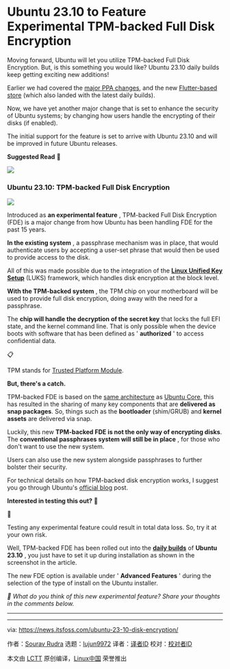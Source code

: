 [#]: subject: "Ubuntu 23.10 to Feature Experimental TPM-backed Full Disk Encryption"
[#]: via: "https://news.itsfoss.com/ubuntu-23-10-disk-encryption/"
[#]: author: "Sourav Rudra https://news.itsfoss.com/author/sourav/"
[#]: collector: "lujun9972/lctt-scripts-1693450080"
[#]: translator: " "
[#]: reviewer: " "
[#]: publisher: " "
[#]: url: " "

Ubuntu 23.10 to Feature Experimental TPM-backed Full Disk Encryption
======
Moving forward, Ubuntu will let you utilize TPM-backed Full Disk
Encryption. But, is this something you would like?
Ubuntu 23.10 daily builds keep getting exciting new additions!

Earlier we had covered the [major PPA changes][1], and the new [Flutter-based store][2] (which also landed with the latest daily builds).

Now, we have yet another major change that is set to enhance the security of Ubuntu systems; by changing how users handle the encrypting of their disks (if enabled).

The initial support for the feature is set to arrive with Ubuntu 23.10 and will be improved in future Ubuntu releases.

**Suggested Read** 📖

![][3]

### Ubuntu 23.10: TPM-backed Full Disk Encryption

![][4]

Introduced as **an experimental feature** , TPM-backed Full Disk Encryption (FDE) is a major change from how Ubuntu has been handling FDE for the past 15 years.

**In the existing system** , a passphrase mechanism was in place, that would authenticate users by accepting a user-set phrase that would then be used to provide access to the disk.

All of this was made possible due to the integration of the **[Linux Unified Key Setup][5]** (LUKS) framework, which handles disk encryption at the block level.

**With the TPM-backed system** , the TPM chip on your motherboard will be used to provide full disk encryption, doing away with the need for a passphrase.

The **chip will handle the decryption of the secret key** that locks the full EFI state, and the kernel command line. That is only possible when the device boots with software that has been defined as ' **authorized** ' to access confidential data.

📋

TPM stands for [Trusted Platform Module][6].

**But, there's a catch.**

TPM-backed FDE is based on the [same architecture][7] as [Ubuntu Core][8], this has resulted in the sharing of many key components that are **delivered as snap packages**. So, things such as the **bootloader** (shim/GRUB) and **kernel assets** are delivered via snap.

Luckily, this new **TPM-backed FDE is not the only way of encrypting disks**. The **conventional passphrases system will still be in place** , for those who don't want to use the new system.

Users can also use the new system alongside passphrases to further bolster their security.

For technical details on how TPM-backed disk encryption works, I suggest you go through Ubuntu's [official blog][9] post.

**Interested in testing this out?** 🤔

🚧

Testing any experimental feature could result in total data loss. So, try it at your own risk.

Well, TPM-backed FDE has been rolled out into the [**daily builds**][10] of **Ubuntu 23.10** , you just have to set it up during installation as shown in the screenshot in the article.

The new FDE option is available under ' **Advanced Features** ' during the selection of the type of install on the Ubuntu installer.

_💬 What do you think of this new experimental feature? Share your thoughts in the comments below._

* * *

--------------------------------------------------------------------------------

via: https://news.itsfoss.com/ubuntu-23-10-disk-encryption/

作者：[Sourav Rudra][a]
选题：[lujun9972][b]
译者：[译者ID](https://github.com/译者ID)
校对：[校对者ID](https://github.com/校对者ID)

本文由 [LCTT](https://github.com/LCTT/TranslateProject) 原创编译，[Linux中国](https://linux.cn/) 荣誉推出

[a]: https://news.itsfoss.com/author/sourav/
[b]: https://github.com/lujun9972
[1]: https://news.itsfoss.com/ubuntu-23-10-ppa/
[2]: https://news.itsfoss.com/ubuntu-23-10-ubuntu-store/
[3]: https://news.itsfoss.com/content/images/size/w256h256/2022/08/android-chrome-192x192.png
[4]: https://news.itsfoss.com/content/images/2023/09/Ubuntu_23.10_TPM_FDE.png
[5]: https://en.wikipedia.org/wiki/Linux_Unified_Key_Setup
[6]: https://en.wikipedia.org/wiki/Trusted_Platform_Module
[7]: https://ubuntu.com/core/docs/uc20/full-disk-encryption
[8]: https://ubuntu.com/core
[9]: https://ubuntu.com/blog/tpm-backed-full-disk-encryption-is-coming-to-ubuntu
[10]: https://cdimage.ubuntu.com/daily-live/current/
